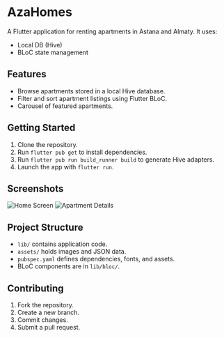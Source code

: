 # AzaHomes

A Flutter application for renting apartments in Astana and Almaty. It uses:
- Local DB (Hive)
- BLoC state management

## Features
- Browse apartments stored in a local Hive database.
- Filter and sort apartment listings using Flutter BLoC.
- Carousel of featured apartments.

## Getting Started
1. Clone the repository.
2. Run `flutter pub get` to install dependencies.
3. Run `flutter pub run build_runner build` to generate Hive adapters.
4. Launch the app with `flutter run`.

## Screenshots
![Home Screen](assets/images/screenshot_home.png)
![Apartment Details](assets/images/screenshot_details.png)

## Project Structure
- `lib/` contains application code.
- `assets/` holds images and JSON data.
- `pubspec.yaml` defines dependencies, fonts, and assets.
- BLoC components are in `lib/bloc/`.

## Contributing
1. Fork the repository.
2. Create a new branch.
3. Commit changes.
4. Submit a pull request.